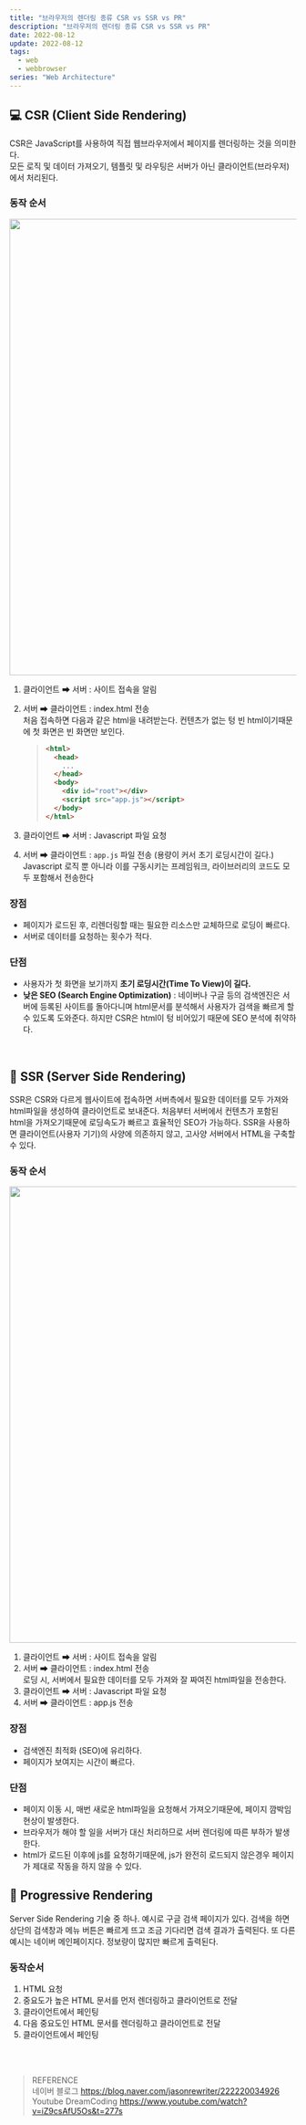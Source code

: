 ```yaml
---
title: "브라우저의 렌더링 종류 CSR vs SSR vs PR"
description: "브라우저의 렌더링 종류 CSR vs SSR vs PR"
date: 2022-08-12
update: 2022-08-12
tags:
  - web
  - webbrowser
series: "Web Architecture"
---
```


## 💻 CSR (Client Side Rendering)

CSR은 JavaScript를 사용하여 직접 웹브라우저에서 페이지를 렌더링하는 것을 의미한다. <br/>
모든 로직 및 데이터 가져오기, 템플릿 및 라우팅은 서버가 아닌 클라이언트(브라우저)에서 처리된다.

### 동작 순서

<img src="https://user-images.githubusercontent.com/68415905/197331301-53b2d667-c03d-436f-8c3b-eb04c52ea7a1.png" width="800" />

1. 클라이언트 ➡ 서버 : 사이트 접속을 알림
2. 서버 ➡ 클라이언트 : index.html 전송 <br/>
   처음 접속하면 다음과 같은 html을 내려받는다. 컨텐츠가 없는 텅 빈 html이기때문에 첫 화면은 빈 화면만 보인다.

   > ```html
   > <html>
   >   <head>
   >     ...
   >   </head>
   >   <body>
   >     <div id="root"></div>
   >     <script src="app.js"></script>
   >   </body>
   > </html>
   > ```

3. 클라이언트 ➡ 서버 : Javascript 파일 요청
4. 서버 ➡ 클라이언트 : `app.js` 파일 전송 (용량이 커서 초기 로딩시간이 길다.) <br/>
   Javascript 로직 뿐 아니라 이를 구동시키는 프레임워크, 라이브러리의 코드도 모두 포함해서 전송한다 <br/>

### 장점

- 페이지가 로드된 후, 리렌더링할 때는 필요한 리소스만 교체하므로 로딩이 빠르다.
- 서버로 데이터를 요청하는 횟수가 적다.

### 단점

- 사용자가 첫 화면을 보기까지 **초기 로딩시간(Time To View)이 길다.**
- **낮은 SEO (Search Engine Optimization)** : 네이버나 구글 등의 검색엔진은 서버에 등록된 사이트를 돌아다니며 html문서를 분석해서 사용자가 검색을 빠르게 할 수 있도록 도와준다. 하지만 CSR은 html이 텅 비어있기 때문에 SEO 분석에 취약하다.

<br/>

## 📲 SSR (Server Side Rendering)

SSR은 CSR와 다르게 웹사이트에 접속하면 서버측에서 필요한 데이터를 모두 가져와 html파일을 생성하여 클라이언트로 보내준다. 처음부터 서버에서 컨텐츠가 포함된 html을 가져오기때문에 로딩속도가 빠르고 효율적인 SEO가 가능하다. SSR을 사용하면 클라이언트(사용자 기기)의 사양에 의존하지 않고, 고사양 서버에서 HTML을 구축할 수 있다.

### 동작 순서

<img src="https://user-images.githubusercontent.com/68415905/197331299-9de64557-829a-412e-a3c1-7ce786d847b2.png" width="800" />

1. 클라이언트 ➡ 서버 : 사이트 접속을 알림
2. 서버 ➡ 클라이언트 : index.html 전송<br/>
   로딩 시, 서버에서 필요한 데이터를 모두 가져와 잘 짜여진 html파일을 전송한다.
3. 클라이언트 ➡ 서버 : Javascript 파일 요청
4. 서버 ➡ 클라이언트 : app.js 전송

### 장점

- 검색엔진 최적화 (SEO)에 유리하다.
- 페이지가 보여지는 시간이 빠르다.

### 단점

- 페이지 이동 시, 매번 새로운 html파일을 요청해서 가져오기때문에, 페이지 깜박임현상이 발생한다.
- 브라우저가 해야 할 일을 서버가 대신 처리하므로 서버 렌더링에 따른 부하가 발생한다.
- html가 로드된 이후에 js를 요청하기때문에, js가 완전히 로드되지 않은경우 페이지가 제대로 작동을 하지 않을 수 있다.

## 📱 Progressive Rendering

Server Side Rendering 기술 중 하나. 예시로 구글 검색 페이지가 있다. 검색을 하면 상단의 검색창과 메뉴 버튼은 빠르게 뜨고 조금 기다리면 검색 결과가 출력된다.
또 다른 예시는 네이버 메인페이지다. 정보량이 많지만 빠르게 출력된다.

### 동작순서

1. HTML 요청
2. 중요도가 높은 HTML 문서를 먼저 렌더링하고 클라이언트로 전달
3. 클라이언트에서 페인팅
4. 다음 중요도인 HTML 문서를 렌더링하고 클라이언트로 전달
5. 클라이언트에서 페인팅

<br /><br />

> REFERENCE <br /> 네이버 블로그 https://blog.naver.com/jasonrewriter/222220034926 <br /> Youtube DreamCoding https://www.youtube.com/watch?v=iZ9csAfU5Os&t=277s
